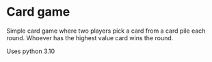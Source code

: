 # Card game

Simple card game where two players pick a card from a card pile each round.
Whoever has the highest value card wins the round.

Uses python 3.10
